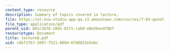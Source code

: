```yaml
---
content_type: resource
description: Summary of topics covered in lecture.
file: https://ol-ocw-studio-app-qa.s3.amazonaws.com/courses/7-03-genetics-fall-2004/c6bf1f6730977521860467d0823e5ebc_lecture8.pdf
file_type: application/pdf
parent_uid: b91c3b76-18d1-0171-cab0-e0e5bee4f8b7
resourcetype: Document
title: lecture8.pdf
uid: c6bf1f67-3097-7521-8604-67d0823e5ebc
---
```

